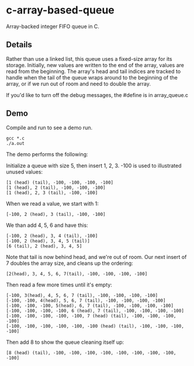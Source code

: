c-array-based-queue
===================

Array-backed integer FIFO queue in C. 

Details
-------

Rather than use a linked list, this queue uses a fixed-size array for its storage. Initially, new values are written to the end of the array, values are read from the beginning. The array's head and tail indices are tracked to handle when the tail of the queue wraps around to the beginning of the array, or if we run out of room and need to double the array. 

If you'd like to turn off the debug messages, the #define is in array_queue.c

Demo
----

Compile and run to see a demo run.

    gcc *.c
    ./a.out

The demo performs the following:

Initialize a queue with size 5, then insert 1, 2, 3. -100 is used to illustrated unused values:

    [1 (head) (tail), -100, -100, -100, -100]
    [1 (head), 2 (tail), -100, -100, -100]
    [1 (head), 2, 3 (tail), -100, -100]

When we read a value, we start with 1:

    [-100, 2 (head), 3 (tail), -100, -100]

We than add 4, 5, 6 and have this:

    [-100, 2 (head), 3, 4 (tail), -100]
    [-100, 2 (head), 3, 4, 5 (tail)]
    [6 (tail), 2 (head), 3, 4, 5]

Note that tail is now behind head, and we're out of room. Our next insert of 7 doubles the array size, and cleans up the ordering:

    [2(head), 3, 4, 5, 6, 7(tail), -100, -100, -100, -100]

Then read a few more times until it's empty:

    [-100, 3(head), 4, 5, 6, 7 (tail), -100, -100, -100, -100] 
    [-100, -100, 4(head), 5, 6, 7 (tail), -100, -100, -100, -100]
    [-100, -100, -100, 5(head), 6, 7 (tail), -100, -100, -100, -100]
    [-100, -100, -100, -100, 6 (head), 7 (tail), -100, -100, -100, -100]
    [-100, -100, -100, -100, -100, 7 (head) (tail), -100, -100, -100, -100]
    [-100, -100, -100, -100, -100, -100 (head) (tail), -100, -100, -100, -100]

Then add 8 to show the queue cleaning itself up:

    [8 (head) (tail), -100, -100, -100, -100, -100, -100, -100, -100, -100]

